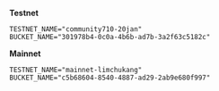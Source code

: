 **Testnet**
```
TESTNET_NAME="community710-20jan"
BUCKET_NAME="301978b4-0c0a-4b6b-ad7b-3a2f63c5182c"
```

**Mainnet**
```
TESTNET_NAME="mainnet-limchukang"
BUCKET_NAME="c5b68604-8540-4887-ad29-2ab9e680f997"
```